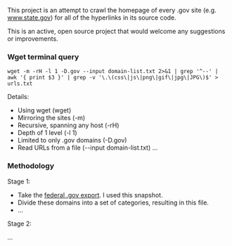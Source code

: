 This project is an attempt to crawl the homepage of every .gov site (e.g. www.state.gov) for all of the hyperlinks in its source code.  

This is an active, open source project that would welcome any suggestions or improvements.  

### Wget terminal query 

````
wget -m -rH -l 1 -D.gov --input domain-list.txt 2>&1 | grep '^--' | awk '{ print $3 }' | grep -v '\.\(css\|js\|png\|gif\|jpg\|JPG\)$' > urls.txt
````

Details: 
* Using wget (wget)
* Mirroring the sites (-m)
* Recursive, spanning any host (-rH)
* Depth of 1 level (-l 1)
* Limited to only .gov domains (-D.gov)
* Read URLs from a file (--input domain-list.txt)
...

### Methodology

Stage 1:  
  
* Take the [federal .gov export](https://github.com/GSA/data/blob/gh-pages/dotgov-domains/current-federal.csv).  I used this snapshot.  
* Divide these domains into a set of categories, resulting in this file. 
* ...

Stage 2:  
  
...  
  
